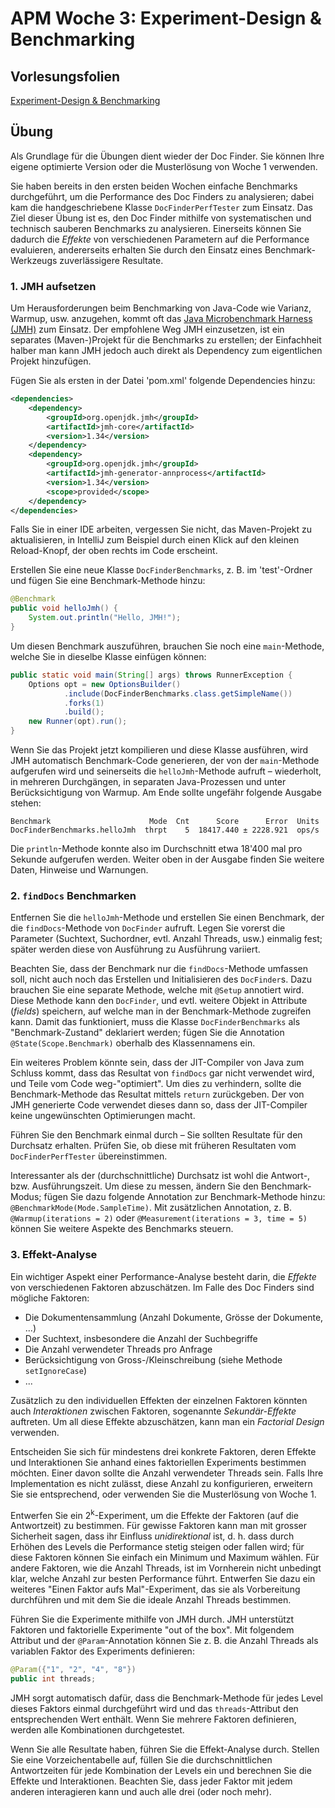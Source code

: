 # APM Woche 3: Experiment-Design & Benchmarking

## Vorlesungsfolien

[Experiment-Design & Benchmarking](Experiment-Design%20und%20Benchmarking.pdf)


## Übung

Als Grundlage für die Übungen dient wieder der Doc Finder. Sie können Ihre 
eigene optimierte Version oder die Musterlösung von Woche 1 verwenden.

Sie haben bereits in den ersten beiden Wochen einfache Benchmarks 
durchgeführt, um die Performance des Doc Finders zu analysieren; dabei kam 
die handgeschriebene Klasse `DocFinderPerfTester` zum Einsatz. Das Ziel 
dieser Übung ist es, den Doc Finder mithilfe von systematischen und 
technisch sauberen Benchmarks zu analysieren. Einerseits können Sie dadurch die 
_Effekte_ von verschiedenen Parametern auf die Performance evaluieren, 
andererseits erhalten Sie durch den Einsatz eines Benchmark-Werkzeugs 
zuverlässigere Resultate.


### 1. JMH aufsetzen

Um Herausforderungen beim Benchmarking von Java-Code wie Varianz, Warmup, 
usw. anzugehen, kommt oft das
[Java Microbenchmark Harness (JMH)](https://github.com/openjdk/jmh) zum 
Einsatz. Der empfohlene Weg JMH einzusetzen, ist ein separates (Maven-)Projekt 
für die Benchmarks zu erstellen; der Einfachheit halber man kann JMH jedoch
auch direkt als Dependency zum eigentlichen Projekt hinzufügen.

Fügen Sie als ersten in der Datei 'pom.xml' folgende Dependencies hinzu:

```xml
<dependencies>
    <dependency>
        <groupId>org.openjdk.jmh</groupId>
        <artifactId>jmh-core</artifactId>
        <version>1.34</version>
    </dependency>
    <dependency>
        <groupId>org.openjdk.jmh</groupId>
        <artifactId>jmh-generator-annprocess</artifactId>
        <version>1.34</version>
        <scope>provided</scope>
    </dependency>
</dependencies>
```

Falls Sie in einer IDE arbeiten, vergessen Sie nicht, das Maven-Projekt zu 
aktualisieren, in IntelliJ zum Beispiel durch einen Klick auf den kleinen 
Reload-Knopf, der oben rechts im Code erscheint.

Erstellen Sie eine neue Klasse `DocFinderBenchmarks`, z. B. im 'test'-Ordner 
und fügen Sie eine Benchmark-Methode hinzu:

```java
@Benchmark
public void helloJmh() {
    System.out.println("Hello, JMH!");
}
```

Um diesen Benchmark auszuführen, brauchen Sie noch eine `main`-Methode, 
welche Sie in dieselbe Klasse einfügen können:

```java
public static void main(String[] args) throws RunnerException {
    Options opt = new OptionsBuilder()
            .include(DocFinderBenchmarks.class.getSimpleName())
            .forks(1)
            .build();
    new Runner(opt).run();
}
```

Wenn Sie das Projekt jetzt kompilieren und diese Klasse ausführen, wird JMH 
automatisch Benchmark-Code generieren, der von der `main`-Methode aufgerufen 
wird und seinerseits die `helloJmh`-Methode aufruft – wiederholt, in mehreren 
Durchgängen, in separaten Java-Prozessen und unter Berücksichtigung von 
Warmup. Am Ende sollte ungefähr folgende Ausgabe stehen:

```
Benchmark                      Mode  Cnt      Score      Error  Units
DocFinderBenchmarks.helloJmh  thrpt    5  18417.440 ± 2228.921  ops/s
```

Die `println`-Methode konnte also im Durchschnitt etwa 18'400 mal pro Sekunde 
aufgerufen werden. Weiter oben in der Ausgabe finden Sie weitere Daten, 
Hinweise und Warnungen.


### 2. `findDocs` Benchmarken

Entfernen Sie die `helloJmh`-Methode und erstellen Sie einen Benchmark, der 
die `findDocs`-Methode von `DocFinder` aufruft. Legen Sie vorerst die 
Parameter (Suchtext, Suchordner, evtl. Anzahl Threads, usw.) einmalig fest; 
später werden diese von Ausführung zu Ausführung variiert.

Beachten Sie, dass der Benchmark nur die `findDocs`-Methode umfassen soll, 
nicht auch noch das Erstellen und Initialisieren des `DocFinder`s. Dazu 
brauchen Sie eine separate Methode, welche mit `@Setup` annotiert wird. 
Diese Methode kann den `DocFinder`, und evtl. weitere Objekt in Attribute 
(_fields_) speichern, auf welche man in der Benchmark-Methode zugreifen kann.
Damit das funktioniert, muss die Klasse `DocFinderBenchmarks` als 
"Benchmark-Zustand" deklariert werden; fügen Sie die Annotation
`@State(Scope.Benchmark)` oberhalb des Klassennamens ein.

Ein weiteres Problem könnte sein, dass der JIT-Compiler von Java zum Schluss 
kommt, dass das Resultat von `findDocs` gar nicht verwendet wird, und Teile 
vom Code weg-"optimiert". Um dies zu verhindern, sollte die 
Benchmark-Methode das Resultat mittels `return` zurückgeben. Der von JMH 
generierte Code verwendet dieses dann so, dass der JIT-Compiler keine 
ungewünschten Optimierungen macht.

Führen Sie den Benchmark einmal durch – Sie sollten Resultate für den 
Durchsatz erhalten. Prüfen Sie, ob diese mit früheren Resultaten vom 
`DocFinderPerfTester` übereinstimmen.

Interessanter als der (durchschnittliche) Durchsatz ist wohl die Antwort-, 
bzw. Ausführungszeit. Um diese zu messen, ändern Sie den Benchmark-Modus; 
fügen Sie dazu folgende Annotation zur Benchmark-Methode hinzu:
`@BenchmarkMode(Mode.SampleTime)`. Mit zusätzlichen Annotation, z. B.
`@Warmup(iterations = 2)` oder `@Measurement(iterations = 3, time = 5)` 
können Sie weitere Aspekte des Benchmarks steuern.


### 3. Effekt-Analyse

Ein wichtiger Aspekt einer Performance-Analyse besteht darin, die _Effekte_ 
von verschiedenen Faktoren abzuschätzen. Im Falle des Doc Finders sind 
mögliche Faktoren:
* Die Dokumentensammlung (Anzahl Dokumente, Grösse der Dokumente, ...)
* Der Suchtext, insbesondere die Anzahl der Suchbegriffe
* Die Anzahl verwendeter Threads pro Anfrage
* Berücksichtigung von Gross-/Kleinschreibung (siehe Methode `setIgnoreCase`)
* ...

Zusätzlich zu den individuellen Effekten der einzelnen Faktoren könnten auch 
_Interaktionen_ zwischen Faktoren, sogenannte _Sekundär-Effekte_ auftreten. Um 
all diese Effekte abzuschätzen, kann man ein _Factorial Design_ verwenden.

Entscheiden Sie sich für mindestens drei konkrete Faktoren, deren Effekte und 
Interaktionen Sie anhand eines faktoriellen Experiments bestimmen möchten. 
Einer davon sollte die Anzahl verwendeter Threads sein. Falls Ihre 
Implementation es nicht zulässt, diese Anzahl zu konfigurieren, erweitern 
Sie sie entsprechend, oder verwenden Sie die Musterlösung von Woche 1.

Entwerfen Sie ein 2<sup>k</sup>-Experiment, um die Effekte der Faktoren (auf 
die Antwortzeit) zu bestimmen. Für gewisse Faktoren kann man mit grosser 
Sicherheit sagen, dass ihr Einfluss _unidirektional_ ist, d. h. dass durch 
Erhöhen des Levels die Performance stetig steigen oder fallen wird; für 
diese Faktoren können Sie einfach ein Minimum und Maximum wählen. Für andere 
Faktoren, wie die Anzahl Threads, ist im Vornherein nicht unbedingt klar, 
welche Anzahl zur besten Performance führt. Entwerfen Sie dazu ein weiteres 
"Einen Faktor aufs Mal"-Experiment, das sie als Vorbereitung durchführen und 
mit dem Sie die ideale Anzahl Threads bestimmen.

Führen Sie die Experimente mithilfe von JMH durch. JMH unterstützt Faktoren 
und faktorielle Experimente "out of the box". Mit folgendem Attribut und der 
`@Param`-Annotation können Sie z. B. die Anzahl Threads als variablen Faktor 
des Experiments definieren:

```java
@Param({"1", "2", "4", "8"})
public int threads;
```

JMH sorgt automatisch dafür, dass die Benchmark-Methode für jedes Level 
dieses Faktors einmal durchgeführt wird und das `threads`-Attribut den 
entsprechenden Wert enthält. Wenn Sie mehrere Faktoren definieren, werden 
alle Kombinationen durchgetestet.

Wenn Sie alle Resultate haben, führen Sie die Effekt-Analyse durch. Stellen 
Sie eine Vorzeichentabelle auf, füllen Sie die durchschnittlichen 
Antwortzeiten für jede Kombination der Levels ein und berechnen Sie die 
Effekte und Interaktionen. Beachten Sie, dass jeder Faktor mit jedem anderen 
interagieren kann und auch alle drei (oder noch mehr).